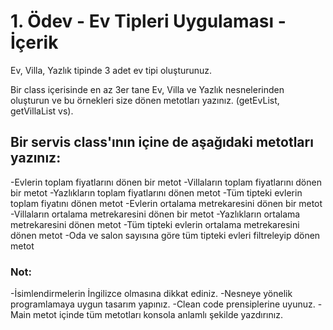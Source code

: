 # 1. Ödev - Ev Tipleri Uygulaması - İçerik

Ev, Villa, Yazlık tipinde 3 adet ev tipi oluşturunuz.

Bir class içerisinde en az 3er tane Ev, Villa ve Yazlık nesnelerinden oluşturun ve bu örnekleri size dönen metotları yazınız. (getEvList, getVillaList vs).

## Bir servis class'ının içine de aşağıdaki metotları yazınız:

-Evlerin toplam fiyatlarını dönen bir metot
-Villaların toplam fiyatlarını dönen bir metot
-Yazlıkların toplam fiyatlarını dönen metot
-Tüm tipteki evlerin toplam fiyatını dönen metot
-Evlerin ortalama metrekaresini dönen bir metot
-Villaların ortalama metrekaresini dönen bir metot
-Yazlıkların ortalama metrekaresini dönen metot
-Tüm tipteki evlerin ortalama metrekaresini dönen metot
-Oda ve salon sayısına göre tüm tipteki evleri filtreleyip dönen metot

### Not:

-İsimlendirmelerin İngilizce olmasına dikkat ediniz.
-Nesneye yönelik programlamaya uygun tasarım yapınız.
-Clean code prensiplerine uyunuz.
-Main metot içinde tüm metotları konsola anlamlı şekilde yazdırınız.
